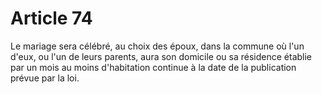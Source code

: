 # Article 74

<p>Le mariage sera célébré, au choix des époux, dans la commune où l'un d'eux, ou l'un de leurs parents, aura son domicile ou sa résidence établie par un mois au moins d'habitation continue à la date de la publication prévue par la loi.</p>